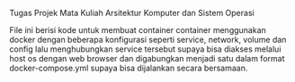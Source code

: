 Tugas Projek Mata Kuliah Arsitektur Komputer dan Sistem Operasi

File ini berisi kode untuk membuat container container menggunakan docker dengan beberapa konfigurasi seperti service, network, volume dan config lalu menghubungkan service tersebut supaya bisa diakses melalui host os dengan web browser dan digabungkan menjadi satu dalam format docker-compose.yml supaya bisa dijalankan secara bersamaan.
